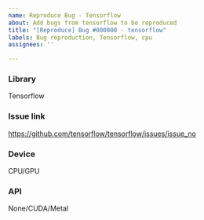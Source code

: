 ```yaml
---
name: Reproduce Bug - Tensorflow
about: Add bugs from tensorflow to be reproduced
title: "[Reproduce] Bug #000000 - tensorflow"
labels: Bug reproduction, Tensorflow, cpu
assignees: ''

---
```


### Library
Tensorflow
### Issue link
https://github.com/tensorflow/tensorflow/issues/issue_no
### Device
CPU/GPU
### API
None/CUDA/Metal
